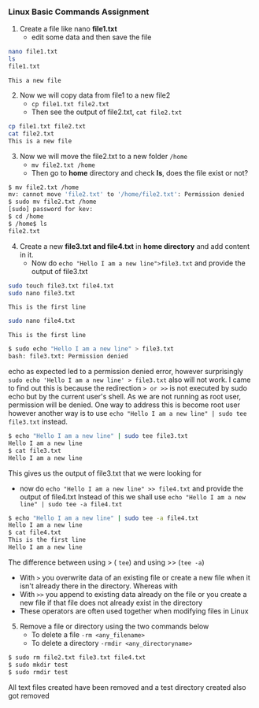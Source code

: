 ### Linux Basic Commands Assignment

1. Create a file like nano **file1.txt**
	* edit some data and then save the file

```bash
nano file1.txt
ls
file1.txt
```

```nano
This a new file
```

2. Now we will copy data from file1 to a new file2
	* ``cp file1.txt file2.txt``
	* Then see the output of file2.txt, ``cat file2.txt``

```bash
cp file1.txt file2.txt
cat file2.txt
This is a new file
```

3. Now we will move the file2.txt to a new folder ``/home``
	* ``mv file2.txt /home``
	* Then go to **home** directory and check **ls**, does the file exist or not?

```bash
$ mv file2.txt /home
mv: cannot move 'file2.txt' to '/home/file2.txt': Permission denied
$ sudo mv file2.txt /home
[sudo] password for kev:
$ cd /home
$ /home$ ls
file2.txt
```

4. Create a new **file3.txt and file4.txt** in **home directory** and add content in it.
	* Now do ``echo "Hello I am a new line">file3.txt`` and provide the output of file3.txt

```bash
sudo touch file3.txt file4.txt
sudo nano file3.txt
```

```nano
This is the first line
```

```bash
sudo nano file4.txt
```

```nano
This is the first line
```

```bash
$ sudo echo "Hello I am a new line" > file3.txt
bash: file3.txt: Permission denied
```

echo as expected led to a permission denied error, however surprisingly ``sudo echo 'Hello I am a new line' > file3.txt`` also will not work. I came to find out this is because the redirection ``> or >>`` is not executed by sudo echo but by the current user's shell. As we are not running as root user, permission will be denied. One way to address this is become root user however another way is to use ``echo "Hello I am a new line" | sudo tee file3.txt`` instead.

```bash
$ echo "Hello I am a new line" | sudo tee file3.txt
Hello I am a new line
$ cat file3.txt
Hello I am a new line
```

This gives us the output of file3.txt that we were looking for

* now do ``echo "Hello I am a new line" >> file4.txt`` and provide the output of file4.txt
Instead of this we shall use ``echo "Hello I am a new line" | sudo tee -a file4.txt``

```bash
$ echo "Hello I am a new line" | sudo tee -a file4.txt
Hello I am a new line
$ cat file4.txt
This is the first line
Hello I am a new line
```

The difference between using > ( ``tee``) and using >> (``tee -a``) 
- With ``>`` you overwrite data of an existing file or create a new file when it isn't already there in the directory. Whereas with
- With ``>>`` you append to existing data already on the file or you create a new file if that file does not already exist in the directory
- These operators are often used together when modifying files in Linux

5. Remove a file or directory using the two commands below
	* To delete a file ``-rm <any_filename>``
	* To delete a directory ``-rmdir <any_directoryname>``

```bash
$ sudo rm file2.txt file3.txt file4.txt
$ sudo mkdir test
$ sudo rmdir test
```

All text files created have been removed and a test directory created also got removed

